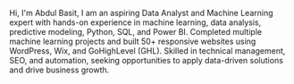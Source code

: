  Hi, I'm Abdul Basit, I am an aspiring Data Analyst and Machine Learning expert with hands-on experience in machine learning, data
 analysis, predictive modeling, Python, SQL, and Power BI. Completed multiple machine learning projects and built
 50+ responsive websites using WordPress, Wix, and GoHighLevel (GHL). Skilled in technical management, SEO, and
 automation, seeking opportunities to apply data-driven solutions and drive business growth.
